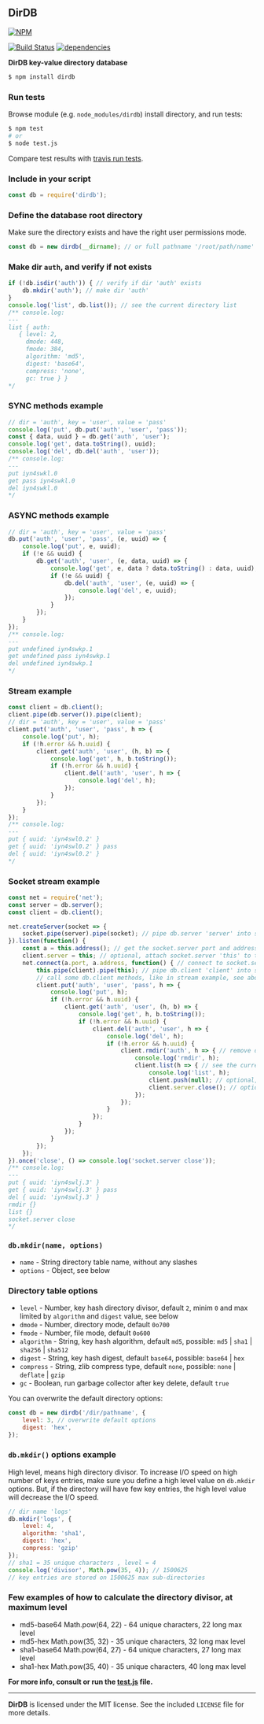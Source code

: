 ## DirDB
[![NPM](https://nodei.co/npm/dirdb.png?downloads=true&downloadRank=true&stars=true)](https://nodei.co/npm/dirdb/)

[![Build Status](https://travis-ci.org/RealTimeCom/dirdb.svg?branch=master)](http://travis-ci.org/RealTimeCom/dirdb)
[![dependencies](https://david-dm.org/RealTimeCom/dirdb.svg)](https://david-dm.org/RealTimeCom/dirdb)

**DirDB key-value directory database**
```sh
$ npm install dirdb
```
### Run tests
Browse module (e.g. `node_modules/dirdb`) install directory, and run tests:
```sh
$ npm test
# or
$ node test.js
```
Compare test results with <a href="https://travis-ci.org/RealTimeCom/dirdb">travis run tests</a>.

### Include in your script
```js
const db = require('dirdb');
```
### Define the database root directory
Make sure the directory exists and have the right user permissions mode.
```js
const db = new dirdb(__dirname); // or full pathname '/root/path/name'
```
### Make dir `auth`, and verify if not exists
```js
if (!db.isdir('auth')) { // verify if dir 'auth' exists
    db.mkdir('auth'); // make dir 'auth'
}
console.log('list', db.list()); // see the current directory list
/** console.log:
---
list { auth:
   { level: 2,
     dmode: 448,
     fmode: 384,
     algorithm: 'md5',
     digest: 'base64',
     compress: 'none',
     gc: true } }
*/
```
### SYNC methods example
```js
// dir = 'auth', key = 'user', value = 'pass'
console.log('put', db.put('auth', 'user', 'pass'));
const { data, uuid } = db.get('auth', 'user');
console.log('get', data.toString(), uuid);
console.log('del', db.del('auth', 'user'));
/** console.log:
---
put iyn4swkl.0
get pass iyn4swkl.0
del iyn4swkl.0
*/
```
### ASYNC methods example
```js
// dir = 'auth', key = 'user', value = 'pass'
db.put('auth', 'user', 'pass', (e, uuid) => {
    console.log('put', e, uuid);
    if (!e && uuid) {
        db.get('auth', 'user', (e, data, uuid) => {
            console.log('get', e, data ? data.toString() : data, uuid);
            if (!e && uuid) {
                db.del('auth', 'user', (e, uuid) => {
                    console.log('del', e, uuid);
                });
            }
        });
    }
});
/** console.log:
---
put undefined iyn4swkp.1
get undefined pass iyn4swkp.1
del undefined iyn4swkp.1
*/
```
### Stream example
```js
const client = db.client();
client.pipe(db.server()).pipe(client);
// dir = 'auth', key = 'user', value = 'pass'
client.put('auth', 'user', 'pass', h => {
    console.log('put', h);
    if (!h.error && h.uuid) {
        client.get('auth', 'user', (h, b) => {
            console.log('get', h, b.toString());
            if (!h.error && h.uuid) {
                client.del('auth', 'user', h => {
                    console.log('del', h);
                });
            }
        });
    }
});
/** console.log:
---
put { uuid: 'iyn4swl0.2' }
get { uuid: 'iyn4swl0.2' } pass
del { uuid: 'iyn4swl0.2' }
*/
```
### Socket stream example
```js
const net = require('net');
const server = db.server();
const client = db.client();

net.createServer(socket => {
    socket.pipe(server).pipe(socket); // pipe db.server 'server' into socket.client 'socket'
}).listen(function() {
    const a = this.address(); // get the socket.server port and address
    client.server = this; // optional, attach socket.server 'this' to the db.client 'client'
    net.connect(a.port, a.address, function() { // connect to socket.server Port 'a.port' and IP 'a.address'
        this.pipe(client).pipe(this); // pipe db.client 'client' into socket.client 'this'
        // call some db.client methods, like in stream example, see above
        client.put('auth', 'user', 'pass', h => {
            console.log('put', h);
            if (!h.error && h.uuid) {
                client.get('auth', 'user', (h, b) => {
                    console.log('get', h, b.toString());
                    if (!h.error && h.uuid) {
                        client.del('auth', 'user', h => {
                            console.log('del', h);
                            if (!h.error && h.uuid) {
                                client.rmdir('auth', h => { // remove dir 'auth'
                                    console.log('rmdir', h);
                                    client.list(h => { // see the current directory list
                                        console.log('list', h);
                                        client.push(null); // optional, end stream db.client 'client'
                                        client.server.close(); // optional, close socket.server 'client.server'
                                    });
                                });
                            }
                        });
                    }
                });
            }
        });
    });
}).once('close', () => console.log('socket.server close'));
/** console.log:
---
put { uuid: 'iyn4swlj.3' }
get { uuid: 'iyn4swlj.3' } pass
del { uuid: 'iyn4swlj.3' }
rmdir {}
list {}
socket.server close
*/
```
### `db.mkdir(name, options)`
* `name` - String directory table name, without any slashes
* `options` - Object, see below

### Directory table options
* `level` - Number, key hash directory divisor, default `2`, minim `0` and max limited by `algorithm` and `digest` value, see below
* `dmode` - Number, directory mode, default `0o700`
* `fmode` - Number, file mode, default `0o600`
* `algorithm` - String, key hash algorithm, default `md5`, possible: `md5` | `sha1` | `sha256` | `sha512`
* `digest` - String, key hash digest, default `base64`, possible: `base64` | `hex`
* `compress` - String, zlib compress type, default `none`, possible: `none` | `deflate` | `gzip`
* `gc` - Boolean, run garbage collector after key delete, default `true`

You can overwrite the default directory options:
```js
const db = new dirdb('/dir/pathname', {
    level: 3, // overwrite default options
    digest: 'hex',
});
```
### `db.mkdir()` options example
High level, means high directory divisor. To increase I/O speed on high number of keys entries, make sure you define a high level value on `db.mkdir` options. But, if the directory will have few key entries, the high level value will decrease the I/O speed.
```js
// dir name 'logs'
db.mkdir('logs', {
    level: 4,
    algorithm: 'sha1',
    digest: 'hex',
    compress: 'gzip'
});
// sha1 = 35 unique characters , level = 4
console.log('divisor', Math.pow(35, 4)); // 1500625
// key entries are stored on 1500625 max sub-directories
```
### Few examples of how to calculate the directory divisor, at maximum level
* md5-base64   Math.pow(64, 22) - 64 unique characters, 22 long max level
* md5-hex      Math.pow(35, 32) - 35 unique characters, 32 long max level
* sha1-base64  Math.pow(64, 27) - 64 unique characters, 27 long max level
* sha1-hex     Math.pow(35, 40) - 35 unique characters, 40 long max level


**For more info, consult or run the <a href="https://github.com/RealTimeCom/dirdb/blob/master/test.js"><b>test.js</b></a> file.**

--------------------------------------------------------
**DirDB** is licensed under the MIT license. See the included `LICENSE` file for more details.
